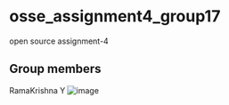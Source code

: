# osse_assignment4_group17
open source assignment-4
## Group members
RamaKrishna Y ![image](https://ramakrishna228.github.io/ramakrishna228/)

